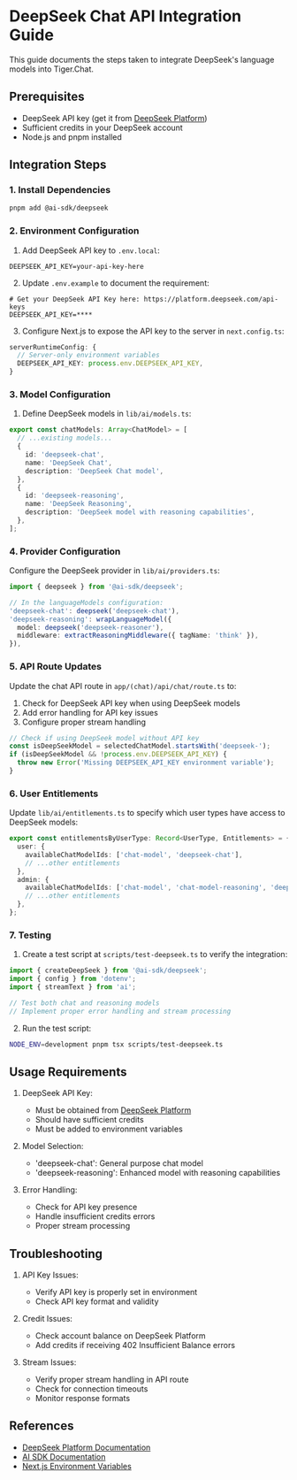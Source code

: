 # DeepSeek Chat API Integration Guide

This guide documents the steps taken to integrate DeepSeek's language models into Tiger.Chat.

## Prerequisites

- DeepSeek API key (get it from [DeepSeek Platform](https://platform.deepseek.com))
- Sufficient credits in your DeepSeek account
- Node.js and pnpm installed

## Integration Steps

### 1. Install Dependencies

```bash
pnpm add @ai-sdk/deepseek
```

### 2. Environment Configuration

1. Add DeepSeek API key to `.env.local`:

```env
DEEPSEEK_API_KEY=your-api-key-here
```

2. Update `.env.example` to document the requirement:

```env
# Get your DeepSeek API Key here: https://platform.deepseek.com/api-keys
DEEPSEEK_API_KEY=****
```

3.  Configure Next.js to expose the API key to the server in `next.config.ts`:

```typescript
serverRuntimeConfig: {
  // Server-only environment variables
  DEEPSEEK_API_KEY: process.env.DEEPSEEK_API_KEY,
}
```

### 3. Model Configuration

1. Define DeepSeek models in `lib/ai/models.ts`:

```typescript
export const chatModels: Array<ChatModel> = [
  // ...existing models...
  {
    id: 'deepseek-chat',
    name: 'DeepSeek Chat',
    description: 'DeepSeek Chat model',
  },
  {
    id: 'deepseek-reasoning',
    name: 'DeepSeek Reasoning',
    description: 'DeepSeek model with reasoning capabilities',
  },
];
```

### 4. Provider Configuration

Configure the DeepSeek provider in `lib/ai/providers.ts`:
```typescript
import { deepseek } from '@ai-sdk/deepseek';

// In the languageModels configuration:
'deepseek-chat': deepseek('deepseek-chat'),
'deepseek-reasoning': wrapLanguageModel({
  model: deepseek('deepseek-reasoner'),
  middleware: extractReasoningMiddleware({ tagName: 'think' }),
}),
```

### 5. API Route Updates

Update the chat API route in `app/(chat)/api/chat/route.ts` to:

1. Check for DeepSeek API key when using DeepSeek models
2. Add error handling for API key issues
3. Configure proper stream handling

```typescript
// Check if using DeepSeek model without API key
const isDeepSeekModel = selectedChatModel.startsWith('deepseek-');
if (isDeepSeekModel && !process.env.DEEPSEEK_API_KEY) {
  throw new Error('Missing DEEPSEEK_API_KEY environment variable');
}
```

### 6. User Entitlements

Update `lib/ai/entitlements.ts` to specify which user types have access to DeepSeek models:

```typescript
export const entitlementsByUserType: Record<UserType, Entitlements> = {
  user: {
    availableChatModelIds: ['chat-model', 'deepseek-chat'],
    // ...other entitlements
  },
  admin: {
    availableChatModelIds: ['chat-model', 'chat-model-reasoning', 'deepseek-chat', 'deepseek-reasoning'],
    // ...other entitlements
  },
};
```

### 7. Testing

1. Create a test script at `scripts/test-deepseek.ts` to verify the integration:

```typescript
import { createDeepSeek } from '@ai-sdk/deepseek';
import { config } from 'dotenv';
import { streamText } from 'ai';

// Test both chat and reasoning models
// Implement proper error handling and stream processing
```

2. Run the test script:

```bash
NODE_ENV=development pnpm tsx scripts/test-deepseek.ts
```

## Usage Requirements

1. DeepSeek API Key:
   - Must be obtained from [DeepSeek Platform](https://platform.deepseek.com)
   - Should have sufficient credits
   - Must be added to environment variables

2. Model Selection:
   - 'deepseek-chat': General purpose chat model
   - 'deepseek-reasoning': Enhanced model with reasoning capabilities

3. Error Handling:
   - Check for API key presence
   - Handle insufficient credits errors
   - Proper stream processing

## Troubleshooting

1. API Key Issues:
   - Verify API key is properly set in environment
   - Check API key format and validity

2. Credit Issues:
   - Check account balance on DeepSeek Platform
   - Add credits if receiving 402 Insufficient Balance errors

3. Stream Issues:
   - Verify proper stream handling in API route
   - Check for connection timeouts
   - Monitor response formats

## References

- [DeepSeek Platform Documentation](https://platform.deepseek.com/docs)
- [AI SDK Documentation](https://ai-sdk.js.org)
- [Next.js Environment Variables](https://nextjs.org/docs/basic-features/environment-variables)
